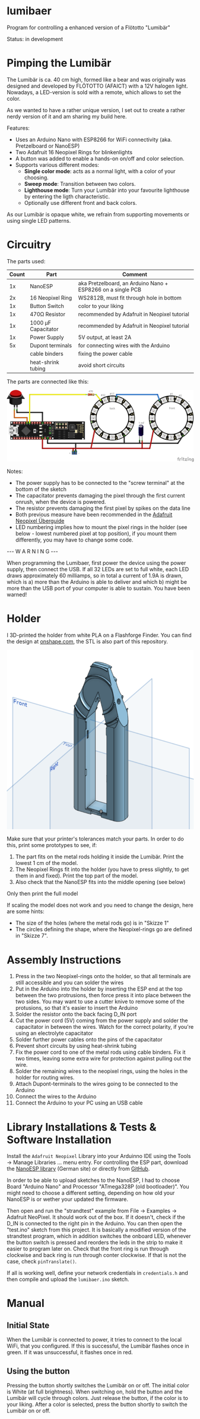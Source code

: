 # lumibaer
Program for controlling a enhanced version of a Flötotto "Lumibär"

Status: in development

# Pimping the Lumibär

The Lumibär is ca. 40 cm high, formed like a bear and was originally was designed and developed by FLÖTOTTO (AFAICT) with a 12V halogen light. Nowadays, a LED-version is sold with a remote, which allows to set the color. 

As we wanted to have a rather unique version, I set out to create a rather nerdy version of it and am sharing my build here. 

Features:

* Uses an Arduino Nano with ESP8266 for WiFi connectivity (aka. Pretzelboard or NanoESP)
* Two Adafruit 16 Neopixel Rings for blinkenlights
* A button was added to enable a hands-on on/off and color selection.
* Supports various different modes:
    * **Single color mode**: acts as a normal light, with a color of your choosing.
	* **Sweep mode**: Transition between two colors.
	* **Lighthouse mode**: Turn your Lumibär into your favourite lighthouse by entering the ligth characteristic.
	* Optionally use different front and back colors.
	
As our Lumibär is opaque white, we refrain from supporting movements or using single LED patterns. 

# Circuitry

The parts used:

| Count | Part                | Comment                                                     |
|-------|---------------------|-------------------------------------------------------------|
| 1x    | NanoESP             | aka Pretzelboard, an Arduino Nano + ESP8266 on a single PCB |
| 2x    | 16 Neopixel Ring    | WS2812B, must fit through hole in bottom                    |
| 1x    | Button Switch       | color to your liking                                        |
| 1x    | 470Ω Resistor       | recommended by Adafruit in Neopixel tutorial                |
| 1x    | 1000 µF Capacitator | recommended by Adafruit in Neopixel tutorial                | 
| 1x    | Power Supply        | 5V output, at least 2A                                      |
| 5x    | Dupont terminals    | for connecting wires with the Arduino                       |
|       | cable binders       | fixing the power cable                                      |
|       | heat-shrink tubing  | avoid short circuits                                        |

The parts are connected like this:

![Fritzing circuit diagram](LumibaerSketch.png "Fritzing Circuit Diagram for Lumibär")

Notes:

* The power supply has to be connected to the "screw terminal" at the bottom of the sketch
* The capacitator prevents damaging the pixel through the first current onrush, when the device is powered.
* The resistor prevents damaging the first pixel by spikes on the data line
* Both previous measure have been recommended in the [Adafruit Neopixel Überguide](https://learn.adafruit.com/adafruit-neopixel-uberguide/basic-connections)
* LED numbering implies how to mount the pixel rings in the holder (see below - lowest numbered pixel at top position), if you mount them differently, you may have to change some code.

--- W A R N I N G ---

When programming the Lumibaer, first power the device using the power supply, then connect the USB. If all 32 LEDs are set to full white, each LED draws approximately 60 milliamps, so in total a current of 1.9A is drawn, which is a) more than the Arduino is able to deliver and which b) might be more than the USB port of your computer is able to sustain. You have been warned!

# Holder

I 3D-printed the holder from white PLA on a Flashforge Finder. You can find the design at [onshape.com](https://cad.onshape.com/documents/3edbe17af1ac7154b36a21e5/w/be9cdfd852b25ba857e68c3f/e/f320dc2e18de69cdc695974b), the STL is also part of this repository. 

![Holder for Lumibaer](Holder.png "isoscale rendering of the holder from onshape")

Make sure that your printer's tolerances match your parts. In order to do this, print some prototypes to see, if:

1) The part fits on the metal rods holding it inside the Lumibär. Print the lowest 1 cm of the model. 
2) The Neopixel Rings fit into the holder (you have to press slightly, to get them in and fixed). Print the top part of the model.
3) Also check that the NanoESP fits into the middle opening (see below)

Only then print the full model

If scaling the model does not work and you need to change the design, here are some hints:

* The size of the holes (where the metal rods go) is in "Skizze 1"
* The circles defining the shape, where the Neopixel-rings go are defined in "Skizze 7".

# Assembly Instructions

1) Press in the two Neopixel-rings onto the holder, so that all terminals are still accessible and you can solder the wires
2) Put in the Arduino into the holder by inserting the ESP end at the top between the two protrusions, then force press it into place between the two sides. You may want to use a cutter knive to remove some of the protusions, so that it's easier to insert the Arduino
3) Solder the resistor onto the back facing D_IN port
4) Cut the power cord (5V) coming from the power supply and solder the capacitator in between the wires. Watch for the correct polarity, if you're using an electrolyte capacitator
5) Solder further power cables onto the pins of the capacitator
6) Prevent short circuits by using heat-shrink tubing
7) Fix the power cord to one of the metal rods using cable binders. Fix it two times, leaving some extra wire for protection against pulling out the wire.
8) Solder the remaining wires to the neopixel rings, using the holes in the holder for routing wires.
9) Attach Dupont-terminals to the wires going to be connected to the Arduino
10) Connect the wires to the Arduino
11) Connect the Arduino to your PC using an USB cable

# Library Installations & Tests & Software Installation

Install the `Adafruit Neopixel` Library into your Arduinno IDE using the Tools -> Manage Libraries ... menu entry. For controlling the ESP part, download the [NanoESP library](https://iot.fkainka.de/library) (German site) or directly from [GitHub](https://github.com/FKainka/NanoESP).

In order to be able to upload sketches to the NanoESP, I had to choose Board "Arduino Nano" and Processor "ATmega328P (old bootloader)". You might need to choose a different setting, depending on how old your NanoESP is or wether your updated the firmware.

Then open and run the "strandtest" example from File -> Examples -> Adafruit NeoPixel. It should work out of the box. If it doesn't, check if the D_IN is connected to the right pin in the Arduino. You can then open the "test.ino" sketch from this project. It is basically a modified version of the strandtest program, which in addition switches the onboard LED, whenever the button switch is pressed and reorders the leds in the strip to make it easier to program later on. Check that the front ring is run through clockwise and back ring is run through conter clockwise. If that is not the case, check `pinTranslate()`.

If all is working well, define your network credentials in `credentials.h` and then compile and upload the `lumibaer.ino` sketch.

# Manual

## Initial State

When the Lumibär is connected to power, it tries to connect to the local WiFi, that you configured. If this is successful, the Lumibär flashes once in green. If it was unsuccessful, it flashes once in red. 

## Using the button

Pressing the button shortly switches the Lumibär on or off. The initial color is White (at full brightness). 
When switching on, hold the button and the Lumibär will cycle through colors. Just release the button, if the color is to your liking. After a color is selected, press the button shortly to switch the Lumibär on or off.




